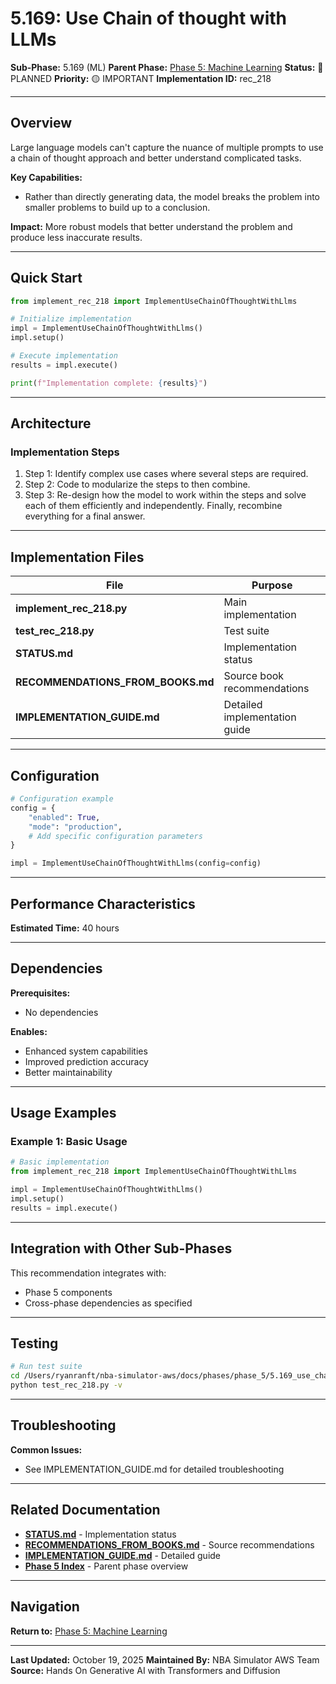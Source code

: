 # 5.169: Use Chain of thought with LLMs

**Sub-Phase:** 5.169 (ML)
**Parent Phase:** [Phase 5: Machine Learning](../PHASE_5_INDEX.md)
**Status:** 🔵 PLANNED
**Priority:** 🟡 IMPORTANT
**Implementation ID:** rec_218

---

## Overview

Large language models can't capture the nuance of multiple prompts to use a chain of thought approach and better understand complicated tasks.

**Key Capabilities:**
- Rather than directly generating data, the model breaks the problem into smaller problems to build up to a conclusion.

**Impact:**
More robust models that better understand the problem and produce less inaccurate results.

---

## Quick Start

```python
from implement_rec_218 import ImplementUseChainOfThoughtWithLlms

# Initialize implementation
impl = ImplementUseChainOfThoughtWithLlms()
impl.setup()

# Execute implementation
results = impl.execute()

print(f"Implementation complete: {results}")
```

---

## Architecture

### Implementation Steps

1. Step 1: Identify complex use cases where several steps are required.
2. Step 2: Code to modularize the steps to then combine.
3. Step 3: Re-design how the model to work within the steps and solve each of them efficiently and independently. Finally, recombine everything for a final answer.

---

## Implementation Files

| File | Purpose |
|------|---------|
| **implement_rec_218.py** | Main implementation |
| **test_rec_218.py** | Test suite |
| **STATUS.md** | Implementation status |
| **RECOMMENDATIONS_FROM_BOOKS.md** | Source book recommendations |
| **IMPLEMENTATION_GUIDE.md** | Detailed implementation guide |

---

## Configuration

```python
# Configuration example
config = {
    "enabled": True,
    "mode": "production",
    # Add specific configuration parameters
}

impl = ImplementUseChainOfThoughtWithLlms(config=config)
```

---

## Performance Characteristics

**Estimated Time:** 40 hours

---

## Dependencies

**Prerequisites:**
- No dependencies

**Enables:**
- Enhanced system capabilities
- Improved prediction accuracy
- Better maintainability

---

## Usage Examples

### Example 1: Basic Usage

```python
# Basic implementation
from implement_rec_218 import ImplementUseChainOfThoughtWithLlms

impl = ImplementUseChainOfThoughtWithLlms()
impl.setup()
results = impl.execute()
```

---

## Integration with Other Sub-Phases

This recommendation integrates with:
- Phase 5 components
- Cross-phase dependencies as specified

---

## Testing

```bash
# Run test suite
cd /Users/ryanranft/nba-simulator-aws/docs/phases/phase_5/5.169_use_chain_of_thought_with_llms
python test_rec_218.py -v
```

---

## Troubleshooting

**Common Issues:**
- See IMPLEMENTATION_GUIDE.md for detailed troubleshooting

---

## Related Documentation

- **[STATUS.md](STATUS.md)** - Implementation status
- **[RECOMMENDATIONS_FROM_BOOKS.md](RECOMMENDATIONS_FROM_BOOKS.md)** - Source recommendations
- **[IMPLEMENTATION_GUIDE.md](IMPLEMENTATION_GUIDE.md)** - Detailed guide
- **[Phase 5 Index](../PHASE_5_INDEX.md)** - Parent phase overview

---

## Navigation

**Return to:** [Phase 5: Machine Learning](../PHASE_5_INDEX.md)

---

**Last Updated:** October 19, 2025
**Maintained By:** NBA Simulator AWS Team
**Source:** Hands On Generative AI with Transformers and Diffusion
